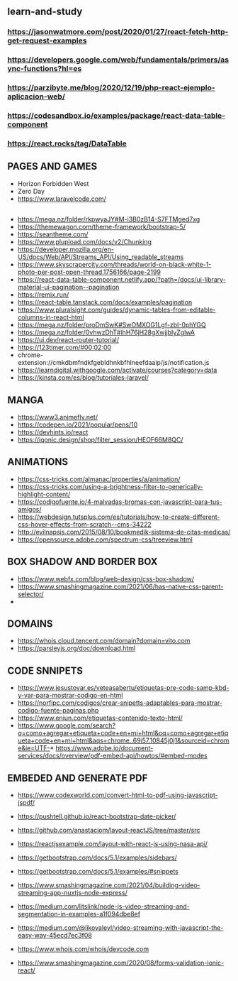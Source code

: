 ## learn-and-study

### https://jasonwatmore.com/post/2020/01/27/react-fetch-http-get-request-examples
### https://developers.google.com/web/fundamentals/primers/async-functions?hl=es
### https://parzibyte.me/blog/2020/12/19/php-react-ejemplo-aplicacion-web/
### https://codesandbox.io/examples/package/react-data-table-component
### https://react.rocks/tag/DataTable

## PAGES AND GAMES
* Horizon Forbidden West
* Zero Day
* https://www.laravelcode.com/

##
* https://mega.nz/folder/rkpwyaJY#M-i3B0zB14-S7FTMged7xg
* https://themewagon.com/theme-framework/bootstrap-5/
* https://seantheme.com/
* https://www.plupload.com/docs/v2/Chunking
* https://developer.mozilla.org/en-US/docs/Web/API/Streams_API/Using_readable_streams
* https://www.skyscrapercity.com/threads/world-on-black-white-1-photo-per-post-open-thread.1756166/page-2199
* https://react-data-table-component.netlify.app/?path=/docs/ui-library-material-ui-pagination--pagination
* https://remix.run/
* https://react-table.tanstack.com/docs/examples/pagination
* https://www.pluralsight.com/guides/dynamic-tables-from-editable-columns-in-react-html
* https://mega.nz/folder/proDmSwK#SwOMXOG1Lgf-zbI-0phYGQ
* https://mega.nz/folder/0vhwzDhT#ihH76jH28gXwjjbIyZglwA
* https://ui.dev/react-router-tutorial/
* https://123timer.com/#00:02:00
* chrome-extension://cmkdbmfndkfgebldhnkbfhlneefdaaip/js/notification.js
* https://learndigital.withgoogle.com/activate/courses?category=data
* https://kinsta.com/es/blog/tutoriales-laravel/

## MANGA
* https://www3.animeflv.net/
* https://codepen.io/2021/popular/pens/10
* https://devhints.io/react
* https://iqonic.design/shop/filter_session/HEOF66M8QC/

## ANIMATIONS
* https://css-tricks.com/almanac/properties/a/animation/
* https://css-tricks.com/using-a-brightness-filter-to-generically-highlight-content/
* https://codigofuente.io/4-malvadas-bromas-con-javascript-para-tus-amigos/
* https://webdesign.tutsplus.com/es/tutorials/how-to-create-different-css-hover-effects-from-scratch--cms-34222
* http://evilnapsis.com/2015/08/10/bookmedik-sistema-de-citas-medicas/
* https://opensource.adobe.com/spectrum-css/treeview.html

## BOX SHADOW AND BORDER BOX
* https://www.webfx.com/blog/web-design/css-box-shadow/
* https://www.smashingmagazine.com/2021/06/has-native-css-parent-selector/
* <script>
        $(document).ready(function() {
            function show(){
                $('i').mouseenter(function(){
                    $('#jstree-default').addClass('overflow-hidden');
                });
                $('a.jstree-anchor').mouseenter(function(){
                    $('#jstree-default').removeClass('overflow-hidden');
                });
                $('a.jstree-anchor').last().mouseleave(function(){
                    $('#jstree-default').addClass('overflow-hidden');
                });
            }
            setInterval(show, 100);
        });
    </script>
    
## DOMAINS
* https://whois.cloud.tencent.com/domain?domain=vito.com
* https://parsleyjs.org/doc/download.html


## CODE SNNIPETS
* https://www.jesustovar.es/veteasabertu/etiquetas-pre-code-samp-kbd-y-var-para-mostrar-codigo-en-html
* https://norfipc.com/codigos/crear-snipetts-adaptables-para-mostrar-codigo-fuente-paginas.php
* https://www.eniun.com/etiquetas-contenido-texto-html/
* https://www.google.com/search?q=como+agregar+etiqueta+code+en+mi+html&oq=como+agregar+etiqueta+code+en+mi+html&aqs=chrome..69i57.10845j0j1&sourceid=chrome&ie=UTF-* https://www.adobe.io/document-services/docs/overview/pdf-embed-api/howtos/#embed-modes

## EMBEDED AND GENERATE PDF
* https://www.codexworld.com/convert-html-to-pdf-using-javascript-jspdf/
* https://pushtell.github.io/react-bootstrap-date-picker/
* https://github.com/anastaciom/layout-reactJS/tree/master/src
* https://reactjsexample.com/layout-with-react-js-using-nasa-api/
* https://getbootstrap.com/docs/5.1/examples/sidebars/
* https://getbootstrap.com/docs/5.1/examples/#snippets

* https://www.smashingmagazine.com/2021/04/building-video-streaming-app-nuxtjs-node-express/
* https://medium.com/litslink/node-js-video-streaming-and-segmentation-in-examples-a1f094dbe8ef
* https://medium.com/@likovalevl/video-streaming-with-javascript-the-easy-way-45ecd7ec3f08

* https://www.whois.com/whois/devcode.com
* https://www.smashingmagazine.com/2020/08/forms-validation-ionic-react/

